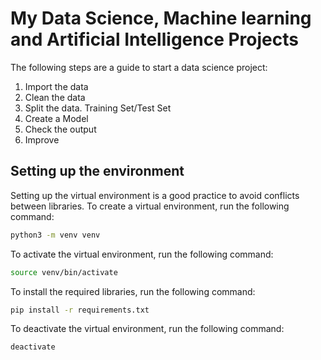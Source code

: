 # My Data Science, Machine learning and Artificial Intelligence Projects

The following steps are a guide to start a data science project:

1. Import the data
2. Clean the data
3. Split the data. Training Set/Test Set
4. Create a Model
5. Check the output
6. Improve

## Setting up the environment

Setting up the virtual environment is a good practice to avoid conflicts between libraries. To create a virtual environment, run the following command:

```bash
python3 -m venv venv
```

To activate the virtual environment, run the following command:

```bash
source venv/bin/activate
```

To install the required libraries, run the following command:

```bash
pip install -r requirements.txt
```

To deactivate the virtual environment, run the following command:

```bash
deactivate
```
